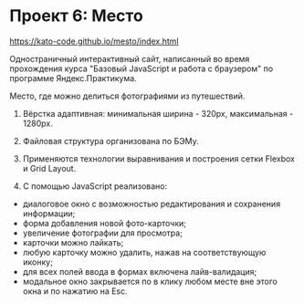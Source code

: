 # Проект 6: Место 

https://kato-code.github.io/mesto/index.html

Одностраничный интерактивный сайт, написанный во время прохождения курса "Базовый JavaScript и работа с браузером" по программе Яндекс.Практикума. 
 
Место, где можно делиться фотографиями из путешествий. 

1. Вёрстка адаптивная: минимальная ширина - 320px, максимальная - 1280px. 

2. Файловая структура организована по БЭМу. 

3. Применяются технологии выравнивания и построения сетки Flexbox и Grid Layout. 
 
4. С помощью JavaScript реализовано: 
 * диалоговое окно с возможностью редактирования и сохранения информации; 
 * форма добавления новой фото-карточки; 
 * увеличение фотографии для просмотра; 
 * карточки можно лайкать; 
 * любую карточку можно удалить, нажав на соответствующую иконку; 
 * для всех полей ввода в формах включена лайв-валидация; 
 * модальное окно закрывается по в клику любом месте вне этого окна и по нажатию на Esc.
